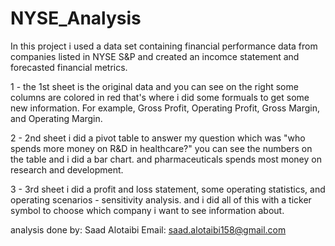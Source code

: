 # NYSE_Analysis
In this project i used a data set containing financial performance data from companies listed in NYSE S&P and created
an incomce statement and forecasted financial metrics.


1 - the 1st sheet is the original data and you can see on the right some columns are colored in red that's where i did some formuals to get some new information.
For example, Gross Profit, Operating Profit, Gross Margin, and Operating Margin. 

2 - 2nd sheet i did a pivot table to answer my question which was "who spends more money on R&D in healthcare?" you can see the numbers on the table and i did 
a bar chart. and pharmaceuticals spends most money on research and development. 

3 - 3rd sheet i did a profit and loss statement, some operating statistics, and operating scenarios - sensitivity analysis.
and i did all of this with a ticker symbol to choose which company i want to see information about.

analysis done by: Saad Alotaibi
Email: saad.alotaibi158@gmail.com
